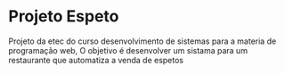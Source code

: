 # Projeto Espeto
 Projeto da etec do curso desenvolvimento de sistemas para a  materia de programação web, O objetivo é desenvolver um sistama para um restaurante que automatiza a venda de espetos 
